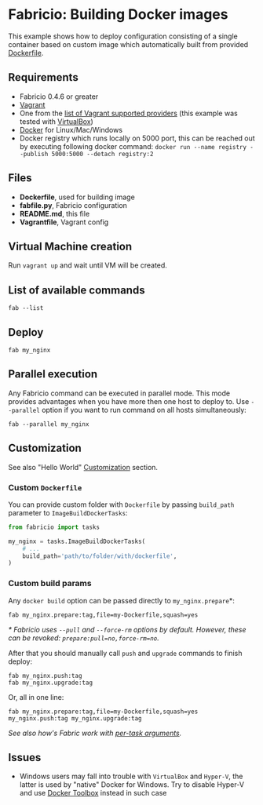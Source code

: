 # Fabricio: Building Docker images

This example shows how to deploy configuration consisting of a single container based on custom image which automatically built from provided [Dockerfile](Dockerfile).

## Requirements
* Fabricio 0.4.6 or greater
* [Vagrant](https://www.vagrantup.com)
* One from the [list of Vagrant supported providers](https://www.vagrantup.com/docs/providers/) (this example was tested with [VirtualBox](https://www.virtualbox.org/))
* [Docker](https://www.docker.com/products/overview) for Linux/Mac/Windows
* Docker registry which runs locally on 5000 port, this can be reached out by executing following docker command: `docker run --name registry --publish 5000:5000 --detach registry:2`

## Files
* __Dockerfile__, used for building image
* __fabfile.py__, Fabricio configuration
* __README.md__, this file
* __Vagrantfile__, Vagrant config

## Virtual Machine creation

Run `vagrant up` and wait until VM will be created.

## List of available commands

    fab --list

## Deploy

    fab my_nginx
    
## Parallel execution

Any Fabricio command can be executed in parallel mode. This mode provides advantages when you have more then one host to deploy to. Use `--parallel` option if you want to run command on all hosts simultaneously:

    fab --parallel my_nginx

## Customization

See also "Hello World" [Customization](../hello_world/#customization) section.

### Custom `Dockerfile`

You can provide custom folder with `Dockerfile` by passing `build_path` parameter to `ImageBuildDockerTasks`:

```python
from fabricio import tasks

my_nginx = tasks.ImageBuildDockerTasks(
    # ...
    build_path='path/to/folder/with/dockerfile',
)
```
    
### Custom build params

Any `docker build` option can be passed directly to `my_nginx.prepare`*:

    fab my_nginx.prepare:tag,file=my-Dockerfile,squash=yes
    
*\* Fabricio uses `--pull` and `--force-rm` options by default. However, these can be revoked: `prepare:pull=no,force-rm=no`.*

After that you should manually call `push` and `upgrade` commands to finish deploy:

    fab my_nginx.push:tag
    fab my_nginx.upgrade:tag

Or, all in one line:

    fab my_nginx.prepare:tag,file=my-Dockerfile,squash=yes my_nginx.push:tag my_nginx.upgrade:tag

*See also how's Fabric work with [per-task arguments](http://docs.fabfile.org/en/1.14/usage/fab.html#per-task-arguments).*

## Issues

* Windows users may fall into trouble with `VirtualBox` and `Hyper-V`, the latter is used by "native" Docker for Windows. Try to disable Hyper-V and use [Docker Toolbox](https://www.docker.com/products/docker-toolbox) instead in such case
